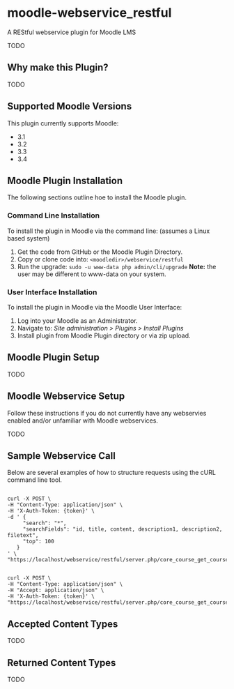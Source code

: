 # moodle-webservice_restful
A REStful webservice plugin for Moodle LMS

TODO

## Why make this Plugin?
TODO

## Supported Moodle Versions
This plugin currently supports Moodle:

* 3.1
* 3.2
* 3.3
* 3.4

## Moodle Plugin Installation
The following sections outline hoe to install the Moodle plugin.

### Command Line Installation
To install the plugin in Moodle via the command line: (assumes a Linux based system)

1. Get the code from GitHub or the Moodle Plugin Directory.
2. Copy or clone code into: `<moodledir>/webservice/restful`
3. Run the upgrade: `sudo -u www-data php admin/cli/upgrade` **Note:** the user may be different to www-data on your system.

### User Interface Installation
To install the plugin in Moodle via the Moodle User Interface:

1. Log into your Moodle as an Administrator.
2. Navigate to: *Site administration > Plugins > Install Plugins*
3. Install plugin from Moodle Plugin directory or via zip upload.

## Moodle Plugin Setup
TODO

## Moodle Webservice Setup
Follow these instructions if you do not currently have any webservies enabled and/or unfamiliar with Moodle webservices.

TODO

## Sample Webservice Call
Below are several examples of how to structure requests using the cURL command line tool.

<pre><code>
curl -X POST \
-H "Content-Type: application/json" \
-H 'X-Auth-Token: {token}' \
-d ' {
     "search": "*",
     "searchFields": "id, title, content, description1, description2, filetext",
     "top": 100
   }
' \
"https://localhost/webservice/restful/server.php/core_course_get_courses"
</code></pre>

<pre><code>
curl -X POST \
-H "Content-Type: application/json" \
-H "Accept: application/json" \
-H 'X-Auth-Token: {token}' \
"https://localhost/webservice/restful/server.php/core_course_get_courses"
</code></pre>

## Accepted Content Types
TODO

## Returned Content Types
TODO

